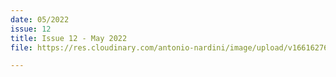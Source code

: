 ```yaml
---
date: 05/2022
issue: 12
title: Issue 12 - May 2022
file: https://res.cloudinary.com/antonio-nardini/image/upload/v1661627652/Upton%20Times/Issue_12_Upton_May_2022_Upton_Times_VP_v1_A4_web_eqn0vz.pdf

---
```

